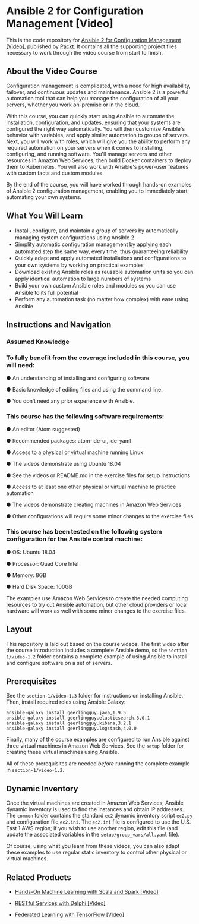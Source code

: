 # Ansible 2 for Configuration Management [Video]
This is the code repository for [Ansible 2 for Configuration Management [Video]](https://www.packtpub.com/cloud-networking/ansible-2-for-configuration-management-video), published by [Packt](https://www.packtpub.com/?utm_source=github). It contains all the supporting project files necessary to work through the video course from start to finish.

## About the Video Course
Configuration management is complicated, with a need for high availability, failover, and continuous updates and maintenance. Ansible 2 is a powerful automation tool that can help you manage the configuration of all your servers, whether you work on-premise or in the cloud.

With this course, you can quickly start using Ansible to automate the installation, configuration, and updates, ensuring that your systems are configured the right way automatically. You will then customize Ansible's behavior with variables, and apply similar automation to groups of servers. Next, you will work with roles, which will give you the ability to perform any required automation on your servers when it comes to installing, configuring, and running software. You'll manage servers and other resources in Amazon Web Services, then build Docker containers to deploy them to Kubernetes. You will also work with Ansible's power-user features with custom facts and custom modules.

By the end of the course, you will have worked through hands-on examples of Ansible 2 configuration management, enabling you to immediately start automating your own systems.


<H2>What You Will Learn</H2>
<DIV class=book-info-will-learn-text>
<UL>
<LI><SPAN style="LINE-HEIGHT: 20px; BACKGROUND-COLOR: transparent">Install, configure, and maintain a group of servers by automatically managing system configurations using Ansible 2</SPAN> 
<LI><SPAN style="LINE-HEIGHT: 20px; BACKGROUND-COLOR: transparent">Simplify automatic configuration management by applying each automated step the same way, every time, thus guaranteeing reliability</SPAN> 
<LI><SPAN style="LINE-HEIGHT: 20px; BACKGROUND-COLOR: transparent">Quickly adapt and apply automated installations and configurations to your own systems by working on practical examples</SPAN> 
<LI><SPAN style="LINE-HEIGHT: 20px; BACKGROUND-COLOR: transparent">Download existing Ansible roles as reusable automation units so you can apply identical automation to large numbers of systems</SPAN> 
<LI><SPAN style="LINE-HEIGHT: 20px; BACKGROUND-COLOR: transparent">Build your own custom Ansible roles and modules so you can use Ansible to its full potential</SPAN>
<LI><SPAN style="LINE-HEIGHT: 20px; BACKGROUND-COLOR: transparent">Perform any automation task (no matter how complex) with ease using Ansible</SPAN></LI></UL></DIV>

## Instructions and Navigation
### Assumed Knowledge

### To fully benefit from the coverage included in this course, you will need:

●	An understanding of installing and configuring software

●	Basic knowledge of editing files and using the command line.

●	You don’t need any prior experience with Ansible.

### This course has the following software requirements:

●	An editor (Atom suggested)

●	Recommended packages: atom-ide-ui, ide-yaml

●	Access to a physical or virtual machine running Linux

●	The videos demonstrate using Ubuntu 18.04

●	See the videos or README.md in the exercise files for setup instructions

●	Access to at least one other physical or virtual machine to practice automation

●	The videos demonstrate creating machines in Amazon Web Services

●	Other configurations will require some minor changes to the exercise files

### This course has been tested on the following system configuration for the Ansible control machine:

●	OS: Ubuntu 18.04

●	Processor: Quad Core Intel

●	Memory: 8GB

●	Hard Disk Space: 100GB

The examples use Amazon Web Services to create the needed computing resources to try out Ansible automation, but other cloud providers or local hardware will work as well with some minor changes to the exercise files.

## Layout

This repository is laid out based on the course videos. The first video after
the course introduction includes a complete Ansible demo, so the
`section-1/video-1.2` folder contains a complete example of using Ansible to
install and configure software on a set of servers.

## Prerequisites

See the `section-1/video-1.3` folder for instructions on installing Ansible.
Then, install required roles using Ansible Galaxy:

```
ansible-galaxy install geerlingguy.java,1.9.5
ansible-galaxy install geerlingguy.elasticsearch,3.0.1
ansible-galaxy install geerlingguy.kibana,3.2.1
ansible-galaxy install geerlingguy.logstash,4.0.0
```

Finally, many of the course examples are configured to run Ansible against
three virtual machines in Amazon Web Services. See the `setup` folder for
creating these virtual machines using Ansible.

All of these prerequisites are needed *before* running the complete example in
`section-1/video-1.2`.

## Dynamic Inventory

Once the virtual machines are created in Amazon Web Services, Ansible dynamic
inventory is used to find the instances and obtain IP addresses. The `common`
folder contains the standard `ec2` dynamic inventory script `ec2.py` and
configuration file `ec2.ini`. The `ec2.ini` file is configured to use the
U.S. East 1 AWS region; if you wish to use another region, edit this file
(and update the associated variables in the `setup/group_vars/all.yaml` file).

Of course, using what you learn from these videos, you can also adapt these
examples to use regular static inventory to control other physical or virtual
machines.

## Related Products
* [Hands-On Machine Learning with Scala and Spark [Video]](https://www.packtpub.com/big-data-and-business-intelligence/hands-machine-learning-scala-and-spark-video?utm_source=github&utm_medium=repository&utm_campaign=9781789342468)

* [RESTful Services with Delphi [Video]](https://www.packtpub.com/application-development/restful-services-delphi-video?utm_source=github&utm_medium=repository&utm_campaign=9781789951882)

* [Federated Learning with TensorFlow [Video]](https://www.packtpub.com/big-data-and-business-intelligence/federated-learning-tensorflow-video?utm_source=github&utm_medium=repository&utm_campaign=9781838823658)
